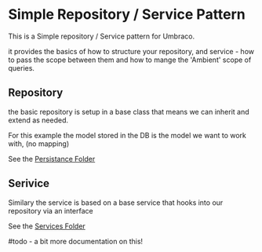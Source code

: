 ﻿# Simple Repository / Service Pattern

This is a Simple repository / Service pattern for Umbraco.

it provides the basics of how to structure your repository,
and service - how to pass the scope between them and how 
to mange the 'Ambient' scope of queries. 

## Repository
the basic repository is setup in a base class that means 
we can inherit and extend as needed. 

For this example the model stored in the DB is the model 
we want to work with, (no mapping)

See the [Persistance Folder](Persistance)

## Serivice
Similary the service is based on a base service that 
hooks into our repository via an interface

See the [Services Folder](Services)



#todo - a bit more documentation on this!

